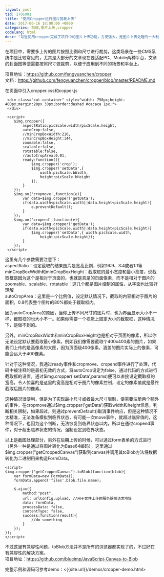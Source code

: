 ```yaml
---
layout: post
tId: 1706001
title: "使用Cropper进行图片剪裁上传"
date: 2017-06-16 18:00:00 +0800
categories: 前端,图片上传,cropper
codelang: html
desc: "最近使用cropper完成了项目中的图片上传功能，方便强大，是图片上传处理的一大利器"
---
```

在项目中，需要多上传的图片按照比例和尺寸进行裁剪，这类场景在一些CMS系统中是比较常见的，尤其是大部分的文章现在要适配PC、Mobile两种平台，文章的封面图等便需要按照尺寸做裁剪，以便于应用到不同的场景和平台上。

项目地址：<https://github.com/fengyuanchen/cropper>  
文档：<https://github.com/fengyuanchen/cropper/blob/master/README.md>  

在页面中引入cropper.css和copper.js

```
 <div class="cut-container" style="width: 750px;height: 400px;margin:20px 30px;border:dashed #cacaca 1px;">
 </div>

 <script>
 	$img.cropper({
        aspectRatio:picScale.width/picScale.height,
        autoCrop:false,
        //minCropBoxWidth:216,
        //minCropBoxHeight:144,
        zoomable:false,
        scalable:false,
        rotatable:false,
        //autoCropArea:0.01,
        ready:function(){
            $img.cropper('crop');
            $img.cropper('setData',{
                width:picScale.bWidth,
                height:picScale.bHeight
            });
        }
    });
    $img.on('cropmove',function(e){
        var data=$img.cropper('getData');
        if(data.width<picScale.width||data.height<picScale.height){
            e.preventDefault();
        }
    });
    $img.on('cropend',function(e){
        var data=$img.cropper('getData');
        if(data.width<picScale.width||data.height<picScale.height){
            $img.cropper('setData',{ width:picScale.width,
                height:picScale.height});
        }
    });
 </script>
```

这里有几个参数需要注意下：  
aspectRatio：设定截取的结果图片是宽高比例，例如16:9、3:4或者1:1等  
minCropBoxWidth和minCropBoxHeight：截取框的最小宽度和最小高度，说截取框是因为这个是相对于页面的，也就是真是的页面像素，而不是相对于图片的
zoomable、scalable、rotatable：这几个都是图片控制的属性，从字面也比较好理解  
autoCropArea：这里是一个比例值，设定默认情况下，截取的内容相对于图片的面积，0.8代表整个图片的80%都处于截取框内。  

因为autoCropArea的原因，当你上传不同尺寸的图片时，也为界面显示大小不一样，截取框的也大小不一。如果你需要一个视觉上固定大小的截取框，这种情况下，是做不到的。  

另外，minCropBoxWidth和minCropBoxHeight也是相对于页面的像素，所以你无法设定默认要截取最小像素，例如我们像需要截取个400x400素的图片，如果我们上传的是高像素的大图，因为页面级400像素，涵盖的图片实际上的像素，可能会远大于400像素。

针对于这种情况，我通过ready事件和cropmove、cropend事件进行了处理，代码中被注释的是最初无效的方式，将autoCrop设定为false，通过代码的方式进行截取框的设置，通过$img.cropper('setData',params)便可以直接设定截取框的宽高，令人惊喜的是这里的宽高是相对于图片的像素控制，设定的像素值就是最终截取后图片的像素。

这种情况很便利，但是为了实现最小尺寸或者最大尺寸限制，便需要注册两个额外的事件，在cropmove通过$img.cropper('getData')获取width和height信息，判断相关限制，如果超过，则通过preventDefault()取消事件响应，但是这种情况不太精准，无法准备模拟到临界状态，有可能一次move事件，就超过临界值的，这种情况下，也因为这个判断，无法恢复到临界状态以内，所以在通过cropend事件，对于超出临界状态的情况，强制设定到临界状态。

以上是截图处理部分，另外在后期上传的时候，可以通过form表单的方式进行（另外一种是通过将图片转化为Base64编码），这里通过$img.cropper("getCroppedCanvas")获取到canvas并调用其toBlob方法将数据转化为二进制用来构造FormData。

```
<script>
$img.cropper("getCroppedCanvas").toBlob(function(blob){
    var formData=new FormData();
    formData.append('files',blob,file.name);

    $.ajax({
        method:"post",
        url: urlConfig.upload, //用于文件上传的服务器端请求地址
        data: formData,
        processData: false,
        contentType: false,
        success:function(result){
            //do something
        }
    });
});
</script>
```


不过这里有兼容性问题，toBlob方法并不是所有的浏览器都实现了的，不过好在有兼容性的解决方案。  
项目地址：<https://github.com/blueimp/JavaScript-Canvas-to-Blob>

完整示例和源码可参考demo：<{{site.url}}/demos/cropper-demo.html>
